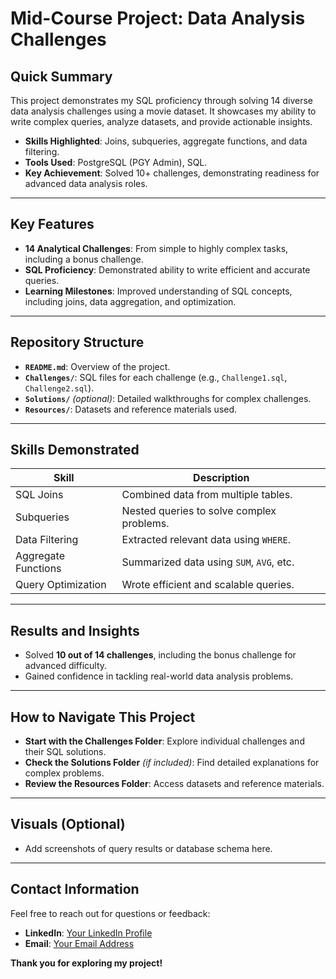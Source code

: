 # Mid-Course Project: Data Analysis Challenges

## Quick Summary
This project demonstrates my SQL proficiency through solving 14 diverse data analysis challenges using a movie dataset. It showcases my ability to write complex queries, analyze datasets, and provide actionable insights. 

- **Skills Highlighted**: Joins, subqueries, aggregate functions, and data filtering.
- **Tools Used**: PostgreSQL (PGY Admin), SQL.
- **Key Achievement**: Solved 10+ challenges, demonstrating readiness for advanced data analysis roles.

---

## Key Features
- **14 Analytical Challenges**: From simple to highly complex tasks, including a bonus challenge.
- **SQL Proficiency**: Demonstrated ability to write efficient and accurate queries.
- **Learning Milestones**: Improved understanding of SQL concepts, including joins, data aggregation, and optimization.

---

## Repository Structure
- **`README.md`**: Overview of the project.
- **`Challenges/`**: SQL files for each challenge (e.g., `Challenge1.sql`, `Challenge2.sql`).
- **`Solutions/`** *(optional)*: Detailed walkthroughs for complex challenges.
- **`Resources/`**: Datasets and reference materials used.

---

## Skills Demonstrated
| Skill                  | Description                                |
|------------------------|--------------------------------------------|
| SQL Joins             | Combined data from multiple tables.        |
| Subqueries            | Nested queries to solve complex problems.  |
| Data Filtering        | Extracted relevant data using `WHERE`.     |
| Aggregate Functions   | Summarized data using `SUM`, `AVG`, etc.   |
| Query Optimization    | Wrote efficient and scalable queries.      |

---

## Results and Insights
- Solved **10 out of 14 challenges**, including the bonus challenge for advanced difficulty.
- Gained confidence in tackling real-world data analysis problems.

---

## How to Navigate This Project
- **Start with the Challenges Folder**: Explore individual challenges and their SQL solutions.
- **Check the Solutions Folder** *(if included)*: Find detailed explanations for complex problems.
- **Review the Resources Folder**: Access datasets and reference materials.

---

## Visuals (Optional)
- Add screenshots of query results or database schema here.

---

## Contact Information
Feel free to reach out for questions or feedback:
- **LinkedIn**: [Your LinkedIn Profile](#)
- **Email**: [Your Email Address](#)

**Thank you for exploring my project!**

